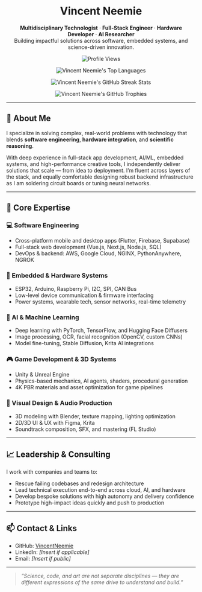 <h1 align="center">Vincent Neemie</h1>

<p align="center">
<strong>Multidisciplinary Technologist</strong> · <strong>Full-Stack Engineer</strong> · <strong>Hardware Developer</strong> · <strong>AI Researcher</strong><br>
Building impactful solutions across software, embedded systems, and science-driven innovation.
</p>

<p align="center">
  <img src="https://komarev.com/ghpvc/?username=VincentNeemie&style=flat-square&color=blue" alt="Profile Views"/>
</p>
<p align="center">
  <img src="https://github-readme-stats.vercel.app/api/top-langs/?username=VincentNeemie&layout=compact&theme=radical" alt="Vincent Neemie's Top Languages" />
</p>
<p align="center">
  <img src="https://github-readme-streak-stats.herokuapp.com/?user=VincentNeemie&theme=radical" alt="Vincent Neemie's GitHub Streak Stats" />
</p>
<p align="center">
  <img src="https://github-profile-trophy.vercel.app/?username=VincentNeemie&theme=radical&column=7&margin-w=15&margin-h=15" alt="Vincent Neemie's GitHub Trophies" />
</p>

---

## 🧠 About Me

I specialize in solving complex, real-world problems with technology that blends **software engineering**, **hardware integration**, and **scientific reasoning**.

With deep experience in full-stack app development, AI/ML, embedded systems, and high-performance creative tools, I independently deliver solutions that scale — from idea to deployment. I’m fluent across layers of the stack, and equally comfortable designing robust backend infrastructure as I am soldering circuit boards or tuning neural networks.

---

## 🔧 Core Expertise

### 💻 Software Engineering
- Cross-platform mobile and desktop apps (Flutter, Firebase, Supabase)
- Full-stack web development (Vue.js, Next.js, Node.js, SQL)
- DevOps & backend: AWS, Google Cloud, NGINX, PythonAnywhere, NGROK

### 🤖 Embedded & Hardware Systems
- ESP32, Arduino, Raspberry Pi, I2C, SPI, CAN Bus
- Low-level device communication & firmware interfacing
- Power systems, wearable tech, sensor networks, real-time telemetry

### 🧬 AI & Machine Learning
- Deep learning with PyTorch, TensorFlow, and Hugging Face Diffusers
- Image processing, OCR, facial recognition (OpenCV, custom CNNs)
- Model fine-tuning, Stable Diffusion, Krita AI integrations

### 🎮 Game Development & 3D Systems
- Unity & Unreal Engine
- Physics-based mechanics, AI agents, shaders, procedural generation
- 4K PBR materials and asset optimization for game pipelines

### 🎨 Visual Design & Audio Production
- 3D modeling with Blender, texture mapping, lighting optimization
- 2D/3D UI & UX with Figma, Krita
- Soundtrack composition, SFX, and mastering (FL Studio)

---

## 📈 Leadership & Consulting

I work with companies and teams to:
- Rescue failing codebases and redesign architecture
- Lead technical execution end-to-end across cloud, AI, and hardware
- Develop bespoke solutions with high autonomy and delivery confidence
- Prototype high-impact ideas quickly and push to production

---

## 📫 Contact & Links

- GitHub: [VincentNeemie](https://github.com/VincentNeemie)
- LinkedIn: *[Insert if applicable]*
- Email: *[Insert if public]*

---

> *“Science, code, and art are not separate disciplines — they are different expressions of the same drive to understand and build.”*


